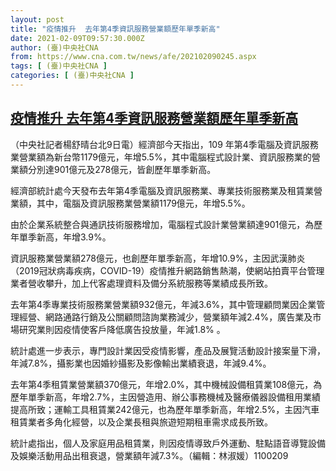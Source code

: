 ```yaml
---
layout: post
title: "疫情推升  去年第4季資訊服務營業額歷年單季新高"
date: 2021-02-09T09:57:30.000Z
author: (臺)中央社CNA
from: https://www.cna.com.tw/news/afe/202102090245.aspx
tags: [ (臺)中央社CNA ]
categories: [ (臺)中央社CNA ]
---
```

<!--1612864650000-->
[疫情推升  去年第4季資訊服務營業額歷年單季新高](https://www.cna.com.tw/news/afe/202102090245.aspx)
------

<div>
<div></div><div class="paragraph"><p>（中央社記者楊舒晴台北9日電）經濟部今天指出，109 年第4季電腦及資訊服務業營業額為新台幣1179億元，年增5.5%，其中電腦程式設計業、資訊服務業的營業額分別達901億元及278億元，皆創歷年單季新高。</p><p>經濟部統計處今天發布去年第4季電腦及資訊服務業、專業技術服務業及租賃業營業額，其中，電腦及資訊服務業營業額1179億元，年增5.5%。</p><p>由於企業系統整合與通訊技術服務增加，電腦程式設計業營業額達901億元，為歷年單季新高，年增3.9%。</p><p>資訊服務業營業額278億元，也創歷年單季新高，年增10.9%，主因武漢肺炎（2019冠狀病毒疾病，COVID-19）疫情推升網路銷售熱潮，使網站拍賣平台管理業者營收攀升，加上代客處理資料及備分系統服務等業績成長所致。</p><p>去年第4季專業技術服務業營業額932億元，年減3.6%，其中管理顧問業因企業管理經營、網路通路行銷及公關顧問諮詢業務減少，營業額年減2.4%，廣告業及市場研究業則因疫情使客戶降低廣告投放量，年減1.8% 。</p><p>統計處進一步表示，專門設計業因受疫情影響，產品及展覽活動設計接案量下滑，年減7.8%，攝影業也因婚紗攝影及影像輸出業績衰退，年減9.4%。</p><p>去年第4季租賃業營業額370億元，年增2.0%，其中機械設備租賃業108億元，為歷年單季新高，年增2.7%，主因營造用、辦公事務機械及醫療儀器設備租用業績提高所致；運輸工具租賃業242億元，也為歷年單季新高，年增2.5%，主因汽車租賃業者多角化經營，以及企業長租與旅遊短期租車需求成長所致。</p><p>統計處指出，個人及家庭用品租賃業，則因疫情導致戶外運動、駐點語音導覽設備及娛樂活動用品出租衰退，營業額年減7.3%。（編輯：林淑媛）1100209</p></div>
</div>
